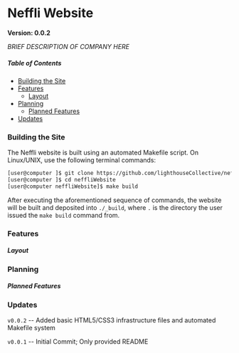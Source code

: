 #  Neffli Website
**Version: 0.0.2**

*BRIEF DESCRIPTION OF COMPANY HERE*

##### Table of Contents
* [Building the Site](#building-the-site)
* [Features](#features)
    * [Layout](#layout)
* [Planning](#planning)
    * [Planned Features](#planned-features)
* [Updates](#updates)


### Building the Site

The Neffli website is built using an automated Makefile script.  On Linux/UNIX, use the following terminal commands:

```bash
[user@computer ]$ git clone https://github.com/lighthouseCollective/neffliWebsite.git
[user@computer ]$ cd neffliWebsite
[user@computer neffliWebsite]$ make build
```

After executing the aforementioned sequence of commands, the website will be built and deposited into `./_build`, where `.` is the directory the user issued the `make build` command from.

### Features


##### Layout


### Planning


##### Planned Features


### Updates

`v0.0.2` -- Added basic HTML5/CSS3 infrastructure files and automated Makefile system 

`v0.0.1` -- Initial Commit; Only provided README


